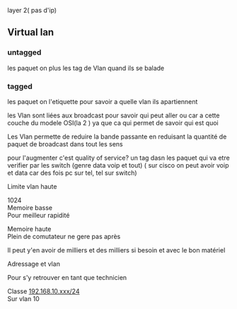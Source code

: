 
layer 2( pas d'ip)

## Virtual lan


### untagged 

les paquet on plus les tag de Vlan quand ils se balade

### tagged

les paquet on l'etiquette pour savoir a quelle vlan ils apartiennent


les Vlan sont liées aux broadcast pour savoir qui peut aller ou car a cette couche du modele OSI(la 2 )
ya que ca qui permet de savoir qui est quoi


Les Vlan permette de reduire la bande passante en reduisant la quantité de paquet de broadcast dans tout les sens

pour l'augmenter c'est quality of service?
un tag dasn les paquet qui va etre verifier par les switch
(genre data voip et tout)
( sur cisco on peut avoir voip et data car des fois pc sur tel, tel sur switch)


Limite vlan haute  
  
1024  
Memoire basse  
Pour meilleur rapidité  
  
  
Memoire haute  
Plein de comutateur ne gere pas après  
  
  
  
Il peut y'en avoir de milliers et des milliers si besoin et avec le bon matériel


Adressage et vlan  
  
Pour s'y retrouver en tant que technicien  
  
  
Classe [192.168.10.xxx/24](http://192.168.10.xxx/24)  
Sur vlan 10
